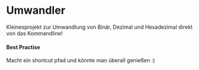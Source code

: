 # Umwandler

Kleinesprojekt zur Umwandlung von Binär, Dezimal und Hexadezimal direkt von das Kommandline!

#### Best Practise
Macht ein shortcut pfad und könnte man überall genießen :)
